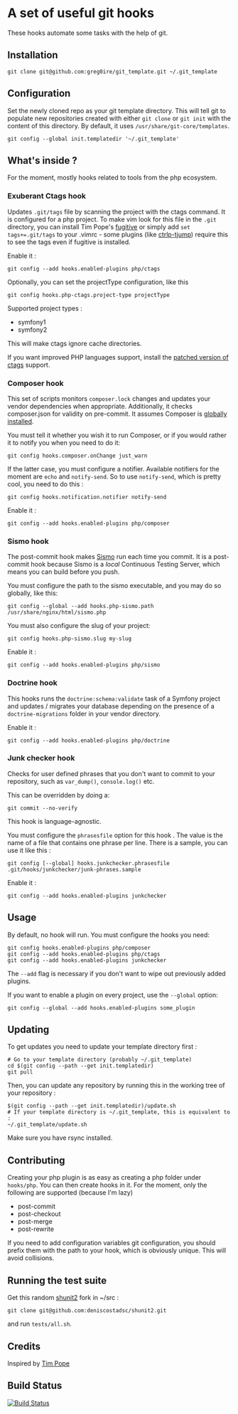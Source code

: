 # A set of useful git hooks

These hooks automate some tasks with the help of git.

## Installation

    git clone git@github.com:greg0ire/git_template.git ~/.git_template

## Configuration

Set the newly cloned repo as your git template directory. This will tell git to
populate new repositories created with either `git clone` or `git init` with
the content of this directory. By default, it uses `/usr/share/git-core/templates`.

    git config --global init.templatedir '~/.git_template'

## What's inside ?

For the moment, mostly hooks related to tools from the php ecosystem.

### Exuberant Ctags hook

Updates `.git/tags` file by scanning the project with the ctags command. It is
configured for a php project. To make vim look for this file in the `.git`
directory, you can install Tim Pope's [fugitive][4] or simply add
`set tags+=.git/tags` to your .vimrc - some plugins (like [ctrlp-tjump][5])
require this to see the tags even if fugitive is installed.

Enable it :

    git config --add hooks.enabled-plugins php/ctags

Optionally, you can set the projectType configuration, like this

    git config hooks.php-ctags.project-type projectType

Supported project types :

- symfony1
- symfony2

This will make ctags ignore cache directories.

If you want improved PHP languages support, install the [patched version of ctags][6]
support.


### Composer hook

This set of scripts monitors `composer.lock` changes and updates your vendor
dependencies when appropriate. Additionally, it checks composer.json for
validity on pre-commit. It assumes Composer is [globally installed][1].

You must tell it whether you wish it to run Composer, or if you would rather
it to notify you when you need to do it:

    git config hooks.composer.onChange just_warn

If the latter case, you must configure a notifier. Available notifiers for the
moment are `echo` and `notify-send`. So to use `notify-send`, which is pretty
cool, you need to do this :

    git config hooks.notification.notifier notify-send

Enable it :

    git config --add hooks.enabled-plugins php/composer

### Sismo hook

The post-commit hook makes [Sismo][2] run each time you commit. It is a post-commit
hook because Sismo is a *local* Continuous Testing Server, which means you can
build before you push.

You must configure the path to the sismo executable, and you may do so globally,
like this:

    git config --global --add hooks.php-sismo.path /usr/share/nginx/html/sismo.php

You must also configure the slug of your project:

    git config hooks.php-sismo.slug my-slug

Enable it :

    git config --add hooks.enabled-plugins php/sismo

### Doctrine hook

This hooks runs the `doctrine:schema:validate` task of a Symfony project and
updates / migrates your database depending on the presence of a
`doctrine-migrations` folder in your vendor directory.

Enable it :

    git config --add hooks.enabled-plugins php/doctrine

### Junk checker hook

Checks for user defined phrases that you don't want to commit to your
repository, such as `var_dump()`, `console.log()` etc.

This can be overridden by doing a:

    git commit --no-verify

This hook is language-agnostic.

You must configure the `phrasesfile` option for this hook . The value is the
name of a file that contains one phrase per line. There is a sample, you can
use it like this :

    git config [--global] hooks.junkchecker.phrasesfile .git/hooks/junkchecker/junk-phrases.sample

Enable it :

    git config --add hooks.enabled-plugins junkchecker

## Usage

By default, no hook will run. You must configure the hooks you need:

    git config hooks.enabled-plugins php/composer
    git config --add hooks.enabled-plugins php/ctags
    git config --add hooks.enabled-plugins junkchecker

The `--add` flag is necessary if you don't want to wipe out previously added
plugins.

If you want to enable a plugin on every project, use the `--global` option:

    git config --global --add hooks.enabled-plugins some_plugin

## Updating

To get updates you need to update your template directory first :

    # Go to your template directory (probably ~/.git_template)
    cd $(git config --path --get init.templatedir)
    git pull

Then, you can update any repository by running this in the working tree of your
repository :

    $(git config --path --get init.templatedir)/update.sh
    # If your template directory is ~/.git_template, this is equivalent to :
    ~/.git_template/update.sh

Make sure you have rsync installed.

## Contributing

Creating your php plugin is as easy as creating a php folder under `hooks/php`.
You can then create hooks in it. For the moment, only the following are supported
(because I'm lazy)

* post-commit
* post-checkout
* post-merge
* post-rewrite

If you need to add configuration variables git configuration, you should prefix
them with the path to your hook, which is obviously unique. This will avoid
collisions.

## Running the test suite

Get this random [shunit2][7] fork in ~/src :

    git clone git@github.com:deniscostadsc/shunit2.git

and run `tests/all.sh`.

## Credits

Inspired by [Tim Pope][3]

## Build Status

[![Build Status](https://travis-ci.org/greg0ire/git_template.png)](https://travis-ci.org/greg0ire/git_template)

[1]: https://github.com/composer/composer#global-installation-of-composer-manual
[2]: http://sismo.sensiolabs.org/ "A local Continuous Testing Server"
[3]: http://tbaggery.com/2011/08/08/effortless-ctags-with-git.html
[4]: https://github.com/tpope/vim-fugitive
[5]: https://github.com/ivalkeen/vim-ctrlp-tjump
[6]: https://github.com/shawncplus/phpcomplete.vim/wiki/Patched-ctags
[7]: https://code.google.com/p/shunit2/
